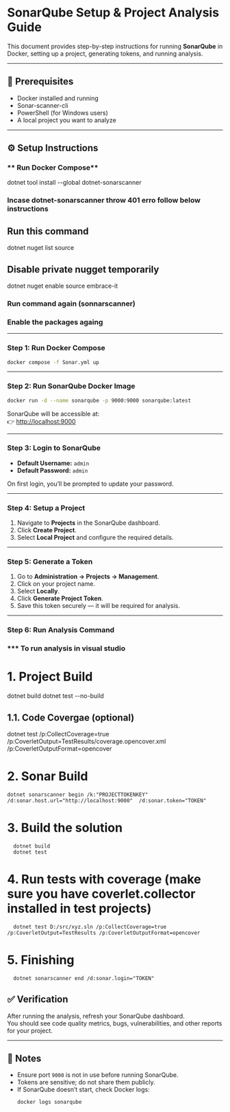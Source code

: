 # SonarQube Setup & Project Analysis Guide

This document provides step-by-step instructions for running **SonarQube** in Docker, setting up a project, generating tokens, and running analysis.

---

## 🚀 Prerequisites
- Docker installed and running  
- Sonar-scanner-cli
- PowerShell (for Windows users)  
- A local project you want to analyze  

---

## ⚙️ Setup Instructions

### ** Run Docker Compose**
dotnet tool install --global dotnet-sonarscanner

### Incase dotnet-sonarscanner throw 401 erro follow below instructions 

   ## Run this command
   dotnet nuget list source

   ## Disable private nugget temporarily
   dotnet nuget enable source embrace-it

   ### Run command again (sonnarscanner)

   ### Enable the packages againg

---

### **Step 1: Run Docker Compose**
```bash
docker compose -f Sonar.yml up
```

---

### **Step 2: Run SonarQube Docker Image**
```bash
docker run -d --name sonarqube -p 9000:9000 sonarqube:latest
```

SonarQube will be accessible at:  
👉 [http://localhost:9000](http://localhost:9000)

---

### **Step 3: Login to SonarQube**
- **Default Username:** `admin`  
- **Default Password:** `admin`  

On first login, you’ll be prompted to update your password.

---

### **Step 4: Setup a Project**
1. Navigate to **Projects** in the SonarQube dashboard.  
2. Click **Create Project**.  
3. Select **Local Project** and configure the required details.  

---

### **Step 5: Generate a Token**
1. Go to **Administration → Projects → Management**.  
2. Click on your project name.  
3. Select **Locally**.  
4. Click **Generate Project Token**.  
5. Save this token securely — it will be required for analysis.  

---

### **Step 6: Run Analysis Command**

### *** To run analysis in visual studio

   # 1. Project Build
   dotnet build
   dotnet test --no-build

   ## 1.1. Code Covergae (optional) 
   dotnet test /p:CollectCoverage=true /p:CoverletOutput=TestResults/coverage.opencover.xml /p:CoverletOutputFormat=opencover

   # 2. Sonar Build 
    dotnet sonarscanner begin /k:"PROJECTTOKENKEY" /d:sonar.host.url="http://localhost:9000"  /d:sonar.token="TOKEN"

   # 3. Build the solution
      dotnet build
      dotnet test

   # 4. Run tests with coverage (make sure you have coverlet.collector installed in test projects)
      dotnet test D:/src/xyz.sln /p:CollectCoverage=true /p:CoverletOutput=TestResults /p:CoverletOutputFormat=opencover

   # 5. Finishing
      dotnet sonarscanner end /d:sonar.login="TOKEN"


## ✅ Verification
After running the analysis, refresh your SonarQube dashboard.  
You should see code quality metrics, bugs, vulnerabilities, and other reports for your project.

---

## 📌 Notes
- Ensure port `9000` is not in use before running SonarQube.  
- Tokens are sensitive; do not share them publicly.  
- If SonarQube doesn’t start, check Docker logs:
  ```bash
  docker logs sonarqube
  ```
